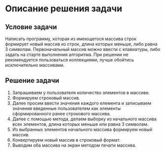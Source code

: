 # **Описание решения задачи**

## **Условие задачи**

Написать программу, которая из имеющегося массива строк формирует новый массив из строк, длина которых меньше, либо равна 3 символам. Первоначальный массив можно ввести с клавиатуры, либо задать на старте выполнения алгоритма. При решении не рекомендуется пользоваться коллекциями, лучше обойтись исключительно массивами.

## **Решение задачи**

1. Запрашиваем у пользователя количество элементов в массиве.
2. Формируем строковый массив.
3.  Далее просим ввести значения каждого елемента и записываем значения введенные пользователем как элементы сформированного ранее строкового массива.
4. Далее с помощью метода, делаем выборку из начального массива всех элементов, длина которых меньше или равна 3 символам.
5. Из выбранных элементов начального массива формируем новый массив.
6. Конвертируем новый массив в строковый формат.
7. Выводим оба массива на экран методом печати массива.
